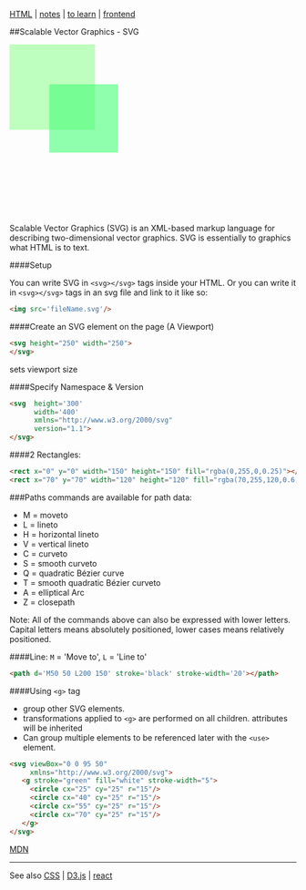 [HTML](HTML.md) | [notes](../notes.md) | [to learn](../toLearn.md) | [frontend](../frontend.md)

##Scalable Vector Graphics - SVG

<svg  height='300'
      width='400'
      xmlns="http://www.w3.org/2000/svg"
      version="1.1">
  <rect x="0" y="0" width="150" height="150" fill="rgba(0,255,0,0.25)"></rect>
  <rect x="70" y="70" width="120" height="120" fill="rgba(70,255,120,0.6)"></rect>
</svg>

Scalable Vector Graphics (SVG) is an XML-based markup language for describing two-dimensional vector graphics. SVG is essentially to graphics what HTML is to text.

####Setup

You can write SVG in `<svg></svg>` tags inside your HTML. Or you can write it in `<svg></svg>` tags in an svg file and link to it like so:
```HTML
<img src='fileName.svg'/>
```

####Create an SVG element on the page (A Viewport)
```HTML
<svg height="250" width="250">
</svg>
```

sets viewport size

####Specify Namespace & Version
```HTML
<svg  height='300'
      width='400'
      xmlns="http://www.w3.org/2000/svg"
      version="1.1">
</svg>
```

####2 Rectangles:
```HTML
<rect x="0" y="0" width="150" height="150" fill="rgba(0,255,0,0.25)"></rect>
<rect x="70" y="70" width="120" height="120" fill="rgba(70,255,120,0.6)"></rect>
```

###Paths
commands are available for path data:
- M = moveto
- L = lineto
- H = horizontal lineto
- V = vertical lineto
- C = curveto
- S = smooth curveto
- Q = quadratic Bézier curve
- T = smooth quadratic Bézier curveto
- A = elliptical Arc
- Z = closepath

Note: All of the commands above can also be expressed with lower letters. Capital letters means absolutely positioned, lower cases means relatively positioned.

####Line:
`M` = 'Move to', `L` = 'Line to'

```HTML
<path d='M50 50 L200 150' stroke='black' stroke-width='20'></path>
```

####Using `<g>` tag
- group other SVG elements.
- transformations applied to `<g>` are performed on all children. attributes will be inherited
- Can group multiple elements to be referenced later with the `<use>` element.

```HTML
<svg viewBox="0 0 95 50"
     xmlns="http://www.w3.org/2000/svg">
   <g stroke="green" fill="white" stroke-width="5">
     <circle cx="25" cy="25" r="15"/>
     <circle cx="40" cy="25" r="15"/>
     <circle cx="55" cy="25" r="15"/>
     <circle cx="70" cy="25" r="15"/>
   </g>
</svg>
```

[MDN](https://developer.mozilla.org/en-US/docs/Web/SVG/Element/g)


---

See also [CSS](../CSS/CSS.md) | [D3.js](../javascript/d3.md) | [react](../react/react.md)
